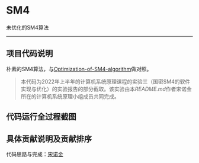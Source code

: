 # SM4

未优化的SM4算法

------

## 项目代码说明

朴素的SM4算法，与[Optimization-of-SM4-algorithm](https://github.com/NuoJin1229/Optimization-of-SM4-algorithm)做对照。

> 本代码为2022年上半年的计算机系统原理课程的实验三（国密SM4的软件实现与优化）的实验报告的部分截取。该实验由本*README.md*作者宋诺金所在的计算机系统原理小组成员共同完成。



## 代码运行全过程截图



## 具体贡献说明及贡献排序

代码思路与完成：[宋诺金](https://github.com/NuoJin1229)
